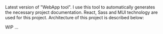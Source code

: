 Latest version of "WebApp tool".
I use this tool to automatically generates the necessary project documentation.
React, Sass and MUI technology are used for this project.
Architecture of this project is described below:

WIP ...
